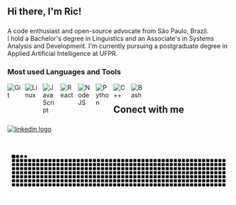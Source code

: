 <h2 align="left">Hi there, I'm Ric!</h2>

###

<p align="left">A code enthusiast and open-source advocate from São Paulo, Brazil.<br>I hold a Bachelor's degree in Linguistics and an Associate's in Systems Analysis and Development. I'm currently pursuing a postgraduate degree in Applied Artificial Intelligence at UFPR.</p>

###

<h3 align="left">Most used Languages and Tools</h3>

<img align="left" alt="Git" width="30px" style="padding-right:10px;" src="https://api.iconify.design/skill-icons:git.svg" />
<img align="left" alt="Linux" width="30px" style="padding-right:10px;" src="https://api.iconify.design/skill-icons:linux-dark.svg" />
<img align="left" alt="JavaScript" width="30px" style="padding-right:10px;" src="https://api.iconify.design/skill-icons:javascript.svg" />
<img align="left" alt="React" width="30px" style="padding-right:10px;" src="https://skillicons.dev/icons?i=r" />
<img align="left" alt="NodeJS" width="30px" style="padding-right:10px;" src="https://api.iconify.design/skill-icons:mysql-dark.svg" />
<img align="left" alt="Python" width="30px" style="padding-right:10px;" src="https://api.iconify.design/skill-icons:python-dark.svg" />
<img align="left" alt="C++" width="30px" style="padding-right:10px;" src="https://api.iconify.design/material-icon-theme:jupyter.svg" />
<img align="left" alt="Bash" width="30px" style="padding-right:10px;" src="https://api.iconify.design/skill-icons:bash-dark.svg" />
<br />

###

<h2 align="left">Conect with me</h2>

###

<div align="left">
  <a href="https://www.linkedin.com/in/ricardmonteiro/" target="_blank">
    <img src="https://api.iconify.design/logos:linkedin-icon.svg" width="47" height="35" alt="linkedin logo"  />
  </a>
</div>

###

<br clear="both">

<img src="https://raw.githubusercontent.com/ric-monteiro/ric-monteiro/output/snake.svg" alt="Snake animation" />

###
